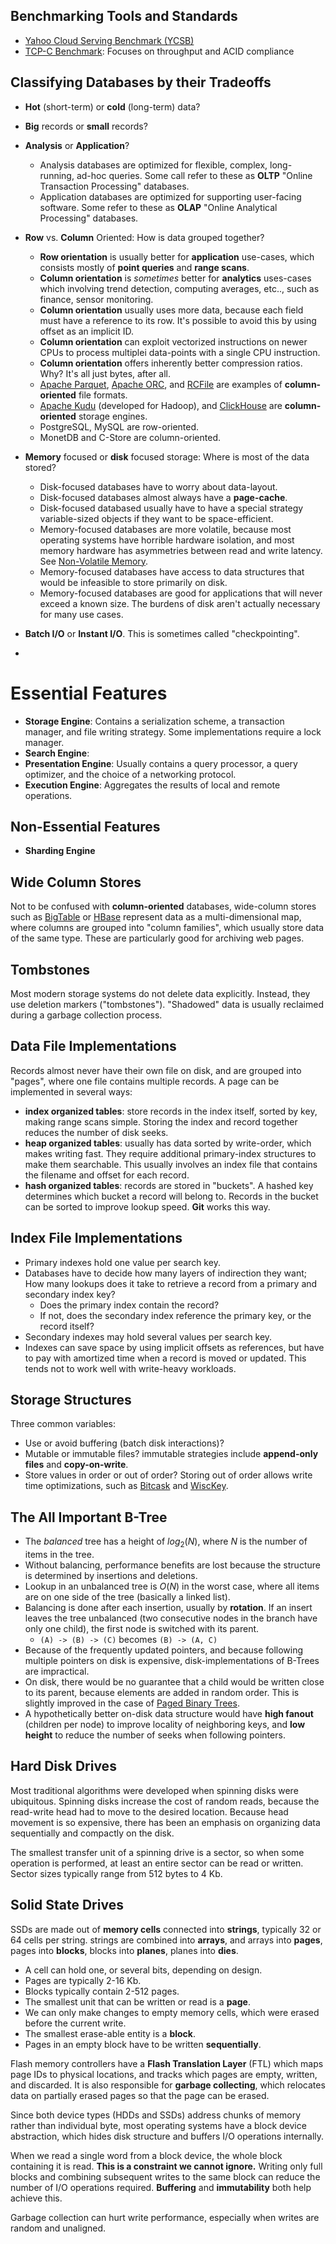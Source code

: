 
## Benchmarking Tools and Standards
- [Yahoo Cloud Serving Benchmark (YCSB)](https://en.wikipedia.org/wiki/YCSB)
- [TCP-C Benchmark](): Focuses on throughput and ACID compliance


## Classifying Databases by their Tradeoffs
- **Hot** (short-term) or **cold** (long-term) data?

- **Big** records or **small** records?
- **Analysis** or **Application**?
	- Analysis databases are optimized for flexible, complex, long-running, ad-hoc queries. Some call refer to these as **OLTP** "Online Transaction Processing" databases.
	- Application databases are optimized for supporting user-facing software. Some refer to these as **OLAP** "Online Analytical Processing" databases.
- **Row** vs. **Column** Oriented: How is data grouped together?
	- **Row orientation** is usually better for **application** use-cases, which consists mostly of **point queries** and **range scans**.
	- **Column orientation** is *sometimes* better for **analytics** uses-cases which involving trend detection, computing averages, etc.., such as finance, sensor monitoring.
	- **Column orientation** usually uses more data, because each field must have a reference to its row. It's possible to avoid this by using offset as an implicit ID.
	- **Column orientation** can exploit vectorized instructions on newer CPUs to process multiplei data-points with a single CPU instruction.
	- **Column orientation** offers inherently better compression ratios. Why? It's all just bytes, after all.
	- [Apache Parquet](), [Apache ORC](), and [RCFile]() are examples of **column-oriented** file formats.
	- [Apache Kudu]() (developed for Hadoop), and [ClickHouse]() are **column-oriented** storage engines.
	- PostgreSQL, MySQL are row-oriented.
	- MonetDB and C-Store are column-oriented.
- **Memory** focused or **disk** focused storage: Where is most of the data stored?
	- Disk-focused databases have to worry about data-layout. 
	- Disk-focused databases almost always have a **page-cache**.
	- Disk-focused databased usually have to have a special strategy variable-sized objects if they want to be space-efficient.
	- Memory-focused databases are more volatile, because most operating systems have horrible hardware isolation, and most memory hardware has asymmetries between read and write latency. See [Non-Volatile Memory]().
	- Memory-focused databases have access to data structures that would be infeasible to store primarily on disk.
	- Memory-focused databases are good for applications that will never exceed a known size. The burdens of disk aren't actually necessary for many use cases.
- **Batch I/O** or **Instant I/O**. This is sometimes called "checkpointing".
- 

# Essential Features
- **Storage Engine**: Contains a serialization scheme, a transaction manager, and file writing strategy. Some implementations require a lock manager.
- **Search Engine**: 
- **Presentation Engine**: Usually contains a query processor, a query optimizer, and the choice of a networking protocol.
- **Execution Engine**: Aggregates the results of local and remote operations.

## Non-Essential Features
- **Sharding Engine**


## Wide Column Stores
Not to be confused with **column-oriented** databases, wide-column stores such as [BigTable]() or [HBase]() represent data as a multi-dimensional map, where columns are grouped into "column families", which usually store data of the same type. These are particularly good for archiving web pages.

## Tombstones
Most modern storage systems do not delete data explicitly. Instead, they use deletion markers ("tombstones"). "Shadowed" data is usually reclaimed during a garbage collection process.

## Data File Implementations
Records almost never have their own file on disk, and are grouped into "pages", where one file contains multiple records. A page can be implemented in several ways:
- **index organized tables**: store records in the index itself, sorted by key, making range scans simple. Storing the index and record together reduces the number of disk seeks.
- **heap organized tables**: usually has data sorted by write-order, which makes writing fast. They require additional primary-index structures to make them searchable. This usually involves an index file that contains the filename and offset for each record.
- **hash organized tables**: records are stored in "buckets". A hashed key determines which bucket a record will belong to. Records in the bucket can be sorted to improve lookup speed. **Git** works this way.

## Index File Implementations
- Primary indexes hold one value per search key.
- Databases have to decide how many layers of indirection they want; How many lookups does it take to retrieve a record from a primary and secondary index key?
	- Does the primary index contain the record?
	- If not, does the secondary index reference the primary key, or the record itself? 
- Secondary indexes may hold several values per search key.
- Indexes can save space by using implicit offsets as references, but have to pay with amortized time when a record is moved or updated. This tends not to work well with write-heavy workloads.

## Storage Structures
Three common variables:
- Use or avoid buffering (batch disk interactions)?
- Mutable or immutable files? immutable strategies include **append-only files** and **copy-on-write**.
- Store values in order or out of order? Storing out of order allows write time optimizations, such as [Bitcask]() and [WiscKey]().

## The All Important B-Tree
- The *balanced* tree has a height of $log_{2}(N)$, where $N$ is the number of items in the tree.
- Without balancing, performance benefits are lost because the structure is determined by insertions and deletions.
- Lookup in an unbalanced tree is $O(N)$ in the worst case, where all items are on one side of the tree (basically a linked list).
- Balancing is done after each insertion, usually by **rotation**. If an insert leaves the tree unbalanced (two consecutive nodes in the branch have only one child), the first node is switched with its parent.
	- `(A) -> (B) -> (C)` becomes `(B) -> (A, C)`
- Because of the frequently updated pointers, and because following multiple pointers on disk is expensive, disk-implementations of B-Trees are impractical.
- On disk, there would be no guarantee that a child would be written close to its parent, because elements are added in random order. This is slightly improved in the case of [Paged Binary Trees]().
- A hypothetically better on-disk data structure would have **high fanout** (children per node) to improve locality of neighboring keys, and **low height** to reduce the number of seeks when following pointers.

## Hard Disk Drives
Most traditional algorithms were developed when spinning disks were ubiquitous. Spinning disks increase the cost of random reads, because the read-write head had to move to the desired location. Because head movement is so expensive, there has been an emphasis on organizing data sequentially and compactly on the disk.

The smallest transfer unit of a spinning drive is a sector, so when some operation is performed, at least an entire sector can be read or written. Sector sizes typically range from 512 bytes to 4 Kb.

## Solid State Drives
SSDs are made out of **memory cells** connected into **strings**, typically 32 or 64 cells per string. strings are combined into **arrays**, and arrays into **pages**, pages into **blocks**, blocks into **planes**, planes into **dies**.

- A cell can hold one, or several bits, depending on design. 
- Pages are typically 2-16 Kb.
- Blocks typically contain 2-512 pages.
- The smallest unit that can be written or read is a **page**.
- We can only make changes to empty memory cells, which were erased before the current write.
- The smallest erase-able entity is a **block**.
- Pages in an empty block have to be written **sequentially**.

Flash memory controllers have a **Flash Translation Layer** (FTL) which maps page IDs to physical locations, and tracks which pages are empty, written, and discarded. It is also responsible for **garbage collecting**, which relocates data on partially erased pages so that the page can be erased. 

Since both device types (HDDs and SSDs) address chunks of memory rather than individual byte, most operating systems have a block device abstraction, which hides disk structure and buffers I/O operations internally.

When we read a single word from a block device, the whole block containing it is read. **This is a constraint we cannot ignore.** Writing only full blocks and combining subsequent writes to the same block can reduce the number of I/O operations required. **Buffering** and **immutability** both help achieve this.

Garbage collection can hurt write performance, especially when writes are random and unaligned.




